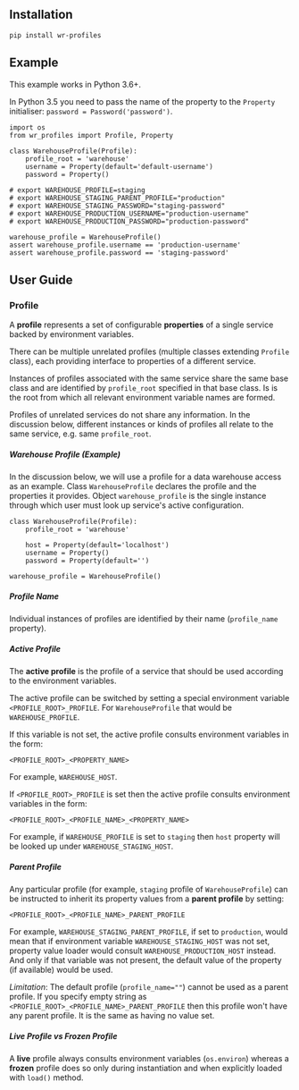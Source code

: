 ## Installation

    pip install wr-profiles

## Example

This example works in Python 3.6+.

In Python 3.5 you need to pass the name of the property to the `Property` initialiser:
`password = Password('password')`.


    import os
    from wr_profiles import Profile, Property
    
    class WarehouseProfile(Profile):
        profile_root = 'warehouse'
        username = Property(default='default-username')
        password = Property()
    
    # export WAREHOUSE_PROFILE=staging
    # export WAREHOUSE_STAGING_PARENT_PROFILE="production"
    # export WAREHOUSE_STAGING_PASSWORD="staging-password"
    # export WAREHOUSE_PRODUCTION_USERNAME="production-username"
    # export WAREHOUSE_PRODUCTION_PASSWORD="production-password"
    
    warehouse_profile = WarehouseProfile()
    assert warehouse_profile.username == 'production-username'
    assert warehouse_profile.password == 'staging-password'


## User Guide

### Profile

A **profile** represents a set of configurable **properties** of a single service
backed by environment variables.

There can be multiple unrelated profiles (multiple classes extending `Profile` class),
each providing interface to properties of a different service.

Instances of profiles associated with the same service share the same base class and are identified by
`profile_root` specified in that base class. Is is the root from which all relevant 
environment variable names are formed.

Profiles of unrelated services do not share any information.
In the discussion below, different instances or kinds of profiles all relate to the same service,
e.g. same `profile_root`.

##### Warehouse Profile (Example)

In the discussion below, we will use a profile for a data warehouse access as an example.
Class `WarehouseProfile` declares the profile and the properties it provides.
Object `warehouse_profile` is the single instance through which user must look up service's
active configuration.

    class WarehouseProfile(Profile):
        profile_root = 'warehouse'
        
        host = Property(default='localhost')
        username = Property()
        password = Property(default='')
    
    warehouse_profile = WarehouseProfile()

##### Profile Name

Individual instances of profiles are identified by their name (`profile_name` property).

##### Active Profile

The **active profile** is the profile of a service that should be used 
according to the environment variables.

The active profile can be switched by setting a special environment variable
`<PROFILE_ROOT>_PROFILE`. For `WarehouseProfile` that would be `WAREHOUSE_PROFILE`.

If this variable is not set, the active profile consults environment variables in the
form:

    <PROFILE_ROOT>_<PROPERTY_NAME>

For example, `WAREHOUSE_HOST`.

If `<PROFILE_ROOT>_PROFILE` is set then the active profile consults environment variables in the form:

    <PROFILE_ROOT>_<PROFILE_NAME>_<PROPERTY_NAME>

For example, if `WAREHOUSE_PROFILE` is set to `staging` then `host` property will be looked up
under `WAREHOUSE_STAGING_HOST`.

##### Parent Profile

Any particular profile (for example, `staging` profile of `WarehouseProfile`) can be instructed
to inherit its property values from a **parent profile** by setting:

    <PROFILE_ROOT>_<PROFILE_NAME>_PARENT_PROFILE

For example, `WAREHOUSE_STAGING_PARENT_PROFILE`, if set to `production`, would mean that
if environment variable `WAREHOUSE_STAGING_HOST` was not set, property value loader would
consult `WAREHOUSE_PRODUCTION_HOST` instead. And only if that variable was not present,
the default value of the property (if available) would be used.

*Limitation*: The default profile (`profile_name=""`) cannot be used as a parent profile.
If you specify empty string as `<PROFILE_ROOT>_<PROFILE_NAME>_PARENT_PROFILE` then this
profile won't have any parent profile. It is the same as having no value set. 

##### Live Profile vs Frozen Profile

A **live** profile always consults environment variables (`os.environ`) whereas
a **frozen** profile does so only during instantiation and when explicitly loaded
with `load()` method.
